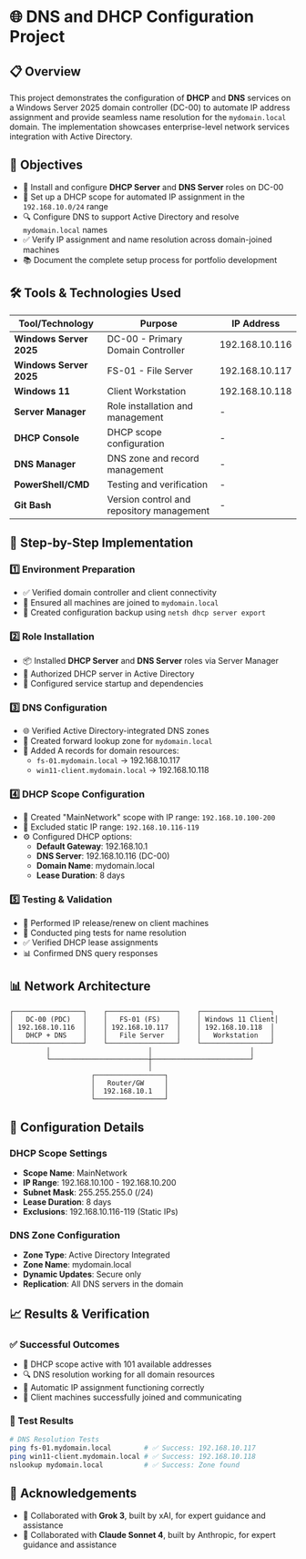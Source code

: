 # 🌐 DNS and DHCP Configuration Project

## 📋 Overview
This project demonstrates the configuration of **DHCP** and **DNS** services on a Windows Server 2025 domain controller (DC-00) to automate IP address assignment and provide seamless name resolution for the `mydomain.local` domain. The implementation showcases enterprise-level network services integration with Active Directory.

## 🎯 Objectives
- 🔧 Install and configure **DHCP Server** and **DNS Server** roles on DC-00
- 📡 Set up a DHCP scope for automated IP assignment in the `192.168.10.0/24` range
- 🔍 Configure DNS to support Active Directory and resolve `mydomain.local` names
- ✅ Verify IP assignment and name resolution across domain-joined machines
- 📚 Document the complete setup process for portfolio development

## 🛠️ Tools & Technologies Used
| Tool/Technology | Purpose | IP Address |
|---|---|---|
| **Windows Server 2025** | DC-00 - Primary Domain Controller | 192.168.10.116 |
| **Windows Server 2025** | FS-01 - File Server | 192.168.10.117 |
| **Windows 11** | Client Workstation | 192.168.10.118 |
| **Server Manager** | Role installation and management | - |
| **DHCP Console** | DHCP scope configuration | - |
| **DNS Manager** | DNS zone and record management | - |
| **PowerShell/CMD** | Testing and verification | - |
| **Git Bash** | Version control and repository management | - |

## 🚀 Step-by-Step Implementation

### 1️⃣ Environment Preparation
- ✅ Verified domain controller and client connectivity
- 🔐 Ensured all machines are joined to `mydomain.local`
- 💾 Created configuration backup using `netsh dhcp server export`

### 2️⃣ Role Installation
- 📦 Installed **DHCP Server** and **DNS Server** roles via Server Manager
- 🔑 Authorized DHCP server in Active Directory
- 🔄 Configured service startup and dependencies

### 3️⃣ DNS Configuration
- 🌐 Verified Active Directory-integrated DNS zones
- 📝 Created forward lookup zone for `mydomain.local`
- 📍 Added A records for domain resources:
  - `fs-01.mydomain.local` → 192.168.10.117
  - `win11-client.mydomain.local` → 192.168.10.118

### 4️⃣ DHCP Scope Configuration
- 🎯 Created "MainNetwork" scope with IP range: `192.168.10.100-200`
- 🚫 Excluded static IP range: `192.168.10.116-119`
- ⚙️ Configured DHCP options:
  - **Default Gateway**: 192.168.10.1
  - **DNS Server**: 192.168.10.116 (DC-00)
  - **Domain Name**: mydomain.local
  - **Lease Duration**: 8 days

### 5️⃣ Testing & Validation
- 🔄 Performed IP release/renew on client machines
- 🏓 Conducted ping tests for name resolution
- ✅ Verified DHCP lease assignments
- 📊 Confirmed DNS query responses

## 📊 Network Architecture

```
┌─────────────────┐    ┌─────────────────┐    ┌─────────────────┐
│   DC-00 (PDC)   │    │   FS-01 (FS)    │    │ Windows 11 Client│
│ 192.168.10.116  │    │ 192.168.10.117  │    │ 192.168.10.118  │
│   DHCP + DNS    │    │   File Server   │    │   Workstation   │
└─────────────────┘    └─────────────────┘    └─────────────────┘
         │                        │                        │
         └────────────────────────┼────────────────────────┘
                                  │
                    ┌─────────────────┐
                    │   Router/GW     │
                    │  192.168.10.1   │
                    └─────────────────┘
```

## 🔧 Configuration Details

### DHCP Scope Settings
- **Scope Name**: MainNetwork
- **IP Range**: 192.168.10.100 - 192.168.10.200
- **Subnet Mask**: 255.255.255.0 (/24)
- **Lease Duration**: 8 days
- **Exclusions**: 192.168.10.116-119 (Static IPs)

### DNS Zone Configuration
- **Zone Type**: Active Directory Integrated
- **Zone Name**: mydomain.local
- **Dynamic Updates**: Secure only
- **Replication**: All DNS servers in the domain

## 📈 Results & Verification

### ✅ Successful Outcomes
- 🎯 DHCP scope active with 101 available addresses
- 🔍 DNS resolution working for all domain resources
- 🔄 Automatic IP assignment functioning correctly
- 📱 Client machines successfully joined and communicating

### 🧪 Test Results
```bash
# DNS Resolution Tests
ping fs-01.mydomain.local        # ✅ Success: 192.168.10.117
ping win11-client.mydomain.local # ✅ Success: 192.168.10.118
nslookup mydomain.local          # ✅ Success: Zone found
```

## 🤝 Acknowledgements
- 🤖 Collaborated with **Grok 3**, built by xAI, for expert guidance and assistance
- 🎯 Collaborated with **Claude Sonnet 4**, built by Anthropic, for expert guidance and assistance
